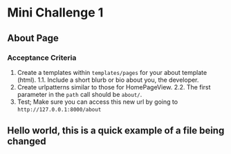# Mini Challenge 1

## About Page

### Acceptance Criteria
1. Create a templates within `templates/pages` for your about template (html).
1.1. Include a short blurb or bio about you, the developer.
2. Create urlpatterns similar to those for HomePageView.
2.2. The first parameter in the `path` call should be `about/`.
3. Test; Make sure you can access this new url by going to `http://127.0.0.1:8000/about`


## Hello world, this is a quick example of a file being changed